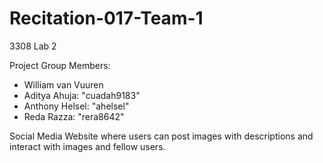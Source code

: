 # Recitation-017-Team-1
3308 Lab 2

Project Group Members:
- William van Vuuren
- Aditya Ahuja: "cuadah9183"
- Anthony Helsel: "ahelsel"
- Reda Razza: "rera8642"

Social Media Website where users can post images with descriptions and interact with images and fellow users.
